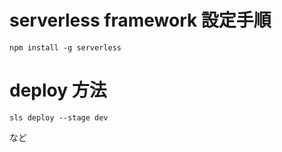 # serverless framework 設定手順
```
npm install -g serverless
```

# deploy 方法
```
sls deploy --stage dev
```
など
